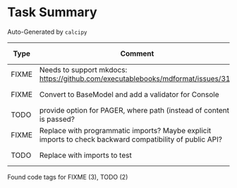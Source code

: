 # Task Summary

Auto-Generated by `calcipy`

| Type   | Comment                                                                                                  | Last Edit   | Source File                                                                                                                                         |
|--------|----------------------------------------------------------------------------------------------------------|-------------|-----------------------------------------------------------------------------------------------------------------------------------------------------|
| FIXME  | Needs to support mkdocs: https://github.com/executablebooks/mdformat/issues/317                          | 2022-09-25  | [.pre-commit-config.yaml:48](https://github.com/KyleKing/personal-man/blame/1a2cce37fb50a2ca760aa0bd5d221636256d6187/.pre-commit-config.yaml#L47)   |
| FIXME  | Convert to BaseModel and add a validator for Console                                                     | 2022-11-13  | [personal_man/output.py:41](https://github.com/KyleKing/personal-man/blame/2d0cb4492253fb2efb525ce2ee9c027f1e867371/pman/output.py#L41)             |
| TODO   | provide option for PAGER, where path (instead of content) is passed?                                     | 2022-11-13  | [personal_man/output.py:57](https://github.com/KyleKing/personal-man/blame/2d0cb4492253fb2efb525ce2ee9c027f1e867371/pman/output.py#L57)             |
| FIXME  | Replace with programmatic imports? Maybe explicit imports to check backward compatibility of public API? | 2022-08-05  | [scripts/check_imports.py:7](https://github.com/KyleKing/personal-man/blame/2440c82e73a1c203433bd538f283552b482dbc3f/scripts/check_imports.py#L7)   |
| TODO   | Replace with imports to test                                                                             | 2022-08-05  | [scripts/check_imports.py:14](https://github.com/KyleKing/personal-man/blame/2440c82e73a1c203433bd538f283552b482dbc3f/scripts/check_imports.py#L14) |

Found code tags for FIXME (3), TODO (2)

<!-- calcipy:skip_tags -->
